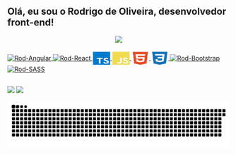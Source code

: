 ## Olá, eu sou o Rodrigo de Oliveira, desenvolvedor front-end!




<div align="center" style="display: inline_block">
  <a href="https://github.com/oliveirarod">
  <img height="200em" src="https://github-readme-stats.vercel.app/api/top-langs/?username=oliveirarod&layout=compact&langs_count=7&theme=dracula"/>
</div>
  
<div style="display: inline_block"><br>
  <img align="center" alt="Rod-Angular" height="30" width="40" src="https://cdn.jsdelivr.net/gh/devicons/devicon/icons/angularjs/angularjs-plain.svg" />
  <img align="center" alt="Rod-React" height="30" width="40" src="https://cdn.jsdelivr.net/gh/devicons/devicon/icons/react/react-original.svg">
  <img align="center" alt="Rod-Ts" height="30" width="40" src="https://raw.githubusercontent.com/devicons/devicon/master/icons/typescript/typescript-plain.svg">
  <img align="center" alt="Rod-Js" height="30" width="40" src="https://raw.githubusercontent.com/devicons/devicon/master/icons/javascript/javascript-plain.svg">
  <img align="center" alt="Rod-HTML" height="30" width="40" src="https://raw.githubusercontent.com/devicons/devicon/master/icons/html5/html5-plain.svg">
  <img align="center" alt="Rod-CSS" height="30" width="40" src="https://raw.githubusercontent.com/devicons/devicon/master/icons/css3/css3-plain.svg">
  <img align="center" alt="Rod-Bootstrap" height="30" width="40" src="https://cdn.jsdelivr.net/gh/devicons/devicon/icons/bootstrap/bootstrap-plain.svg" />
  <img align="center" alt="Rod-SASS" height="30" width="40" src="https://cdn.jsdelivr.net/gh/devicons/devicon/icons/sass/sass-original.svg">
</div>

  ##
  
<div> 
  <a href="mailto:rodrigo.oliveira9104@outlook.com"><img src="https://img.shields.io/badge/Gmail-D14836?style=for-the-badge&logo=gmail&logoColor=white" target="_blank"></a>
  <a href="https://www.linkedin.com/in/rodrigo-de-oliveiraa/" target="_blank"><img src="https://img.shields.io/badge/-LinkedIn-%230077B5?style=for-the-badge&logo=linkedin&logoColor=white" target="_blank"></a> 
 
  ![Snake animation](https://github.com/oliveirarod/oliveirarod/blob/output/github-contribution-grid-snake.svg)
 
</div>
  
